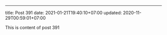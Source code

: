 ---
title: Post 391
date: 2021-01-21T19:40:10+07:00
updated: 2020-11-29T00:59:01+07:00

This is content of post 391